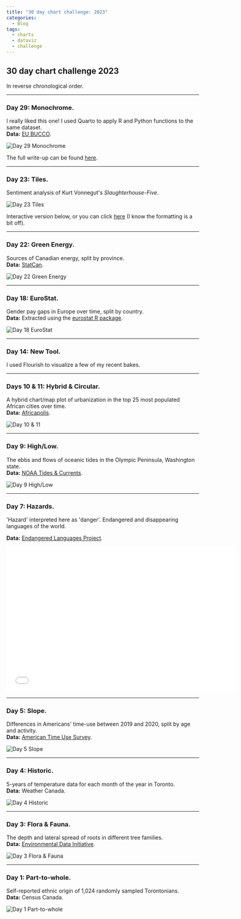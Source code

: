 ```yaml
---
title: "30 day chart challenge: 2023"
categories:
  - Blog
tags:
  - charts
  - dataviz
  - challenge
---
```

## 30 day chart challenge 2023  
In reverse chronological order.  

---

### Day 29: Monochrome.  
I really liked this one! I used Quarto to apply R and Python functions to the same dataset.  
**Data:** [EU BUCCO](https://eubucco.com/data/).  

![Day 29 Monochrome](/assets/images/dataviz/building_footprints.png)  

The full write-up can be found [here](/_posts/2023-04-29-footprint_area_packing.md). 

---

### Day 23: Tiles.  
Sentiment analysis of Kurt Vonnegut's *Slaughterhouse-Five*.  

![Day 23 Tiles](/assets/images/dataviz/vonnegut.png)  

Interactive version below, or you can click [here](https://rpubs.com/ivb/kurt) (I know the formatting is a bit off).  

---

### Day 22: Green Energy.  
Sources of Canadian energy, split by province.  
**Data:** [StatCan](https://www150.statcan.gc.ca/t1/tbl1/en/tv.action?pid=2510001501).  

![Day 22 Green Energy](/assets/images/dataviz/canada_energy.png)  

---

### Day 18: EuroStat.  
Gender pay gaps in Europe over time, split by country.  
**Data:** Extracted using the [eurostat R package](https://cran.r-project.org/web/packages/eurostat/index.html).  

![Day 18 EuroStat](/assets/images/dataviz/eurostat_gender.png)  

---

### Day 14: New Tool.  
I used Flourish to visualize a few of my recent bakes.  

<div class="flourish-embed" data-src="story/1890491"><script src="https://public.flourish.studio/resources/embed.js"></script></div>  

---

### Days 10 & 11: Hybrid & Circular.  
A hybrid chart/map plot of urbanization in the top 25 most populated African cities over time.  
**Data:** [Africapolis](https://africapolis.org/en).  

![Day 10 & 11](/assets/images/dataviz/africapolis.png)  

---

### Day 9: High/Low.  
The ebbs and flows of oceanic tides in the Olympic Peninsula, Washington state.  
**Data:** [NOAA Tides & Currents](https://tidesandcurrents.noaa.gov/).  

![Day 9 High/Low](/assets/images/dataviz/tides.png)  

---

### Day 7: Hazards.  
'Hazard' interpreted here as 'danger'. Endangered and disappearing languages of the world.  

**Data:** [Endangered Languages Project](https://www.endangeredlanguages.com/userquery/).  

<iframe style="height:380px;width:600px;border:none;" src="/assets/interactive/languages_circle_packing.html" scrolling="yes"></iframe>  

---

### Day 5: Slope.  
Differences in Americans' time-use between 2019 and 2020, split by age and activity.  
**Data:** [American Time Use Survey](https://www.bls.gov/tus/data/datafiles-2021.htm).  

![Day 5 Slope](/assets/images/dataviz/time_use_slopes.png)  

---

### Day 4: Historic.  
5-years of temperature data for each month of the year in Toronto.  
**Data:** Weather Canada.  

![Day 4 Historic](/assets/images/dataviz/toronto_historic_weather.png)  

---

### Day 3: Flora & Fauna.  
The depth and lateral spread of roots in different tree families.  
**Data:** [Environmental Data Initiative](https://portal.edirepository.org/nis/mapbrowse?scope=knb-lter-hfr&identifier=426).  

![Day 3 Flora & Fauna](/assets/images/dataviz/flora_dataviz.png)  

---

### Day 1: Part-to-whole.  
Self-reported ethnic origin of 1,024 randomly sampled Torontonians.  
**Data:** Census Canada.  

![Day 1 Part-to-whole](/assets/images/dataviz/toronto_waffle.png)  
